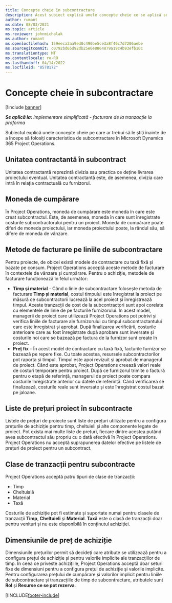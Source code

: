 ```yaml
---
title: Concepte cheie în subcontractare
description: Acest subiect explică unele concepte cheie ce se aplică subcontractării în Microsoft Dynamics 365 Project Operations.
author: rumant
ms.date: 08/03/2021
ms.topic: article
ms.reviewer: johnmichalak
ms.author: rumant
ms.openlocfilehash: 159eeca3aa9ed0c490be5ce3a8f46c7d7206aebe
ms.sourcegitcommit: c0792bd65d92db25e0e8864879a19c4b93efb10c
ms.translationtype: MT
ms.contentlocale: ro-RO
ms.lasthandoff: 04/14/2022
ms.locfileid: "8578172"
---
```

# <a name="key-concepts-in-subcontracting"></a>Concepte cheie în subcontractare

[!include [banner](../../includes/dataverse-preview.md)]

_**Se aplică la:** implementare simplificată - facturare de la tranzacție la proforma_

Subiectul explică unele concepte cheie pe care ar trebui să le știți înainte de a începe să folosiți caracteristica de subcontractare în Microsoft Dynamics 365 Project Operations.

## <a name="contracting-unit-on-the-subcontract"></a>Unitatea contractantă în subcontract

Unitatea contractantă reprezintă divizia sau practica ce deține livrarea proiectului eventual. Unitatea contractantă este, de asemenea, divizia care intră în relația contractuală cu furnizorul.

## <a name="purchase-currency"></a>Moneda de cumpărare

În Project Operations, moneda de cumpărare este moneda în care este creat subcontractul. Este, de asemenea, moneda în care sunt înregistrate costurile subcontractorului pentru un proiect. Moneda de cumpărare poate diferi de moneda proiectului, iar moneda proiectului poate, la rândul său, să difere de moneda de vânzare.

## <a name="billing-methods-on-subcontract-lines"></a>Metode de facturare pe liniile de subcontractare

Pentru proiecte, de obicei există modele de contractare cu taxă fixă și bazate pe consum. Project Operations acceptă aceste metode de facturare în contextele de vânzare și cumpărare. Pentru o achiziție, metodele de facturare funcționează în felul următor:

- **Timp și material** - Când o linie de subcontractare folosește metoda de facturare **Timp și material**, costul timpului este înregistrat la proiect pe măsură ce subcontractorii lucrează la acel proiect și înregistrează timpul. Aceste tranzacții de cost de la subcontractori sunt apoi corelate cu elementele de linie de pe facturile furnizorului. În acest model, managerii de proiect care utilizează Project Operations pot potrivi și verifica liniile de facturare ale furnizorului cu timpul subcontractantului care este înregistrat și aprobat. După finalizarea verificării, costurile anterioare care au fost înregistrate după aprobare sunt inversate și costurile noi care se bazează pe factura de la furnizor sunt create în proiect.
- **Preț fix** - În acest model de contractare cu taxă fixă, facturile furnizor se bazează pe repere fixe. Cu toate acestea, resursele subcontractorilor pot raporta și timpul. Timpul este apoi revizuit și aprobat de managerul de proiect. Când este aprobat, Project Operations creează valori reale de costuri temporare pentru proiect. După ce furnizorul trimite o factură pentru o etapă de referință, managerul de proiect poate compara costurile înregistrate anterior cu datele de referință. Când verificarea se finalizează, costurile reale sunt inversate și este înregistrat costul bazat pe jaloane.

## <a name="project-price-lists-on-subcontracts"></a>Liste de prețuri proiect în subcontracte

Listele de prețuri de proiecte sunt liste de prețuri utilizate pentru a configura prețurile de achiziție pentru timp, cheltuieli și alte componente legate de proiect. Pot exista mai multe liste de prețuri, fiecare dintre acestea putând avea subcontractul său propriu cu o dată efectivă în Project Operations. Project Operations nu acceptă suprapunerea datelor efective pe listele de prețuri de proiect pentru un subcontract.

## <a name="transaction-classes-on-subcontracts"></a>Clase de tranzacții pentru subcontracte

Project Operations acceptă patru tipuri de clase de tranzacții:

- Timp
- Cheltuială
- Material
- Taxă

Costurile de achiziție pot fi estimate și suportate numai pentru clasele de tranzacții **Timp**, **Cheltuieli** și **Material**. **Taxă** este o clasă de tranzacții doar pentru venituri și nu este disponibilă în conținutul achiziției.

## <a name="purchase-pricing-dimensions"></a>Dimensiunile de preț de achiziție

Dimensiunile prețurilor permit să decideți care atribute se utilizează pentru a configura prețul de achiziție și pentru valorile implicite ale tranzacțiilor de timp. În ceea ce privește achizițiile, Project Operations acceptă doar seturi fixe de dimensiuni pentru a configura prețul de achiziție și valorile implicite. Pentru configurarea prețului de cumpărare și valorilor implicit pentru liniile de subcontractare și tranzacțiile de timp de subcontractare, atributele sunt **Rol** și **Resurse ce se pot rezerva**.

[!INCLUDE[footer-include](../../includes/footer-banner.md)]
